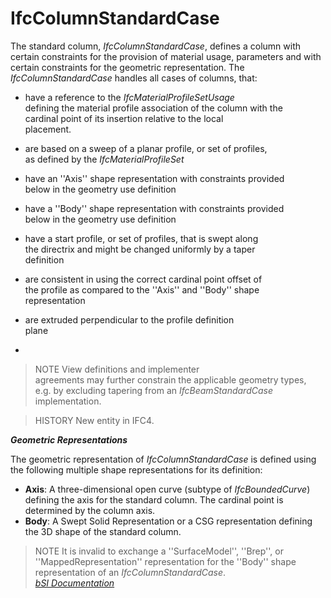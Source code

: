 IfcColumnStandardCase
=====================
The standard column, _IfcColumnStandardCase_, defines a column with certain
constraints for the provision of material usage, parameters and with certain
constraints for the geometric representation. The _IfcColumnStandardCase_
handles all cases of columns, that:  
  

  

  * have a reference to the _IfcMaterialProfileSetUsage_  
defining the material profile association of the column with the  
cardinal point of its insertion relative to the local  
placement.

  

  * are based on a sweep of a planar profile, or set of profiles,  
as defined by the _IfcMaterialProfileSet_

  

  * have an ''Axis'' shape representation with constraints provided  
below in the geometry use definition

  

  * have a ''Body'' shape representation with constraints provided  
below in the geometry use definition

  

  * have a start profile, or set of profiles, that is swept along  
the directrix and might be changed uniformly by a taper  
definition

  

  * are consistent in using the correct cardinal point offset of  
the profile as compared to the ''Axis'' and ''Body'' shape  
representation

  

  * are extruded perpendicular to the profile definition  
plane

  

  *   

> NOTE  View definitions and implementer  
> agreements may further constrain the applicable geometry types,  
> e.g. by excluding tapering from an _IfcBeamStandardCase_  
>  implementation.

  

  

  
> HISTORY  New entity in IFC4.  
  
**_Geometric Representations_**  
  
The geometric representation of _IfcColumnStandardCase_ is defined using the
following multiple shape representations for its definition:  
  
* **Axis**: A three-dimensional open curve (subtype of _IfcBoundedCurve_) defining the axis for the standard column. The cardinal point is determined by the column axis.  
* **Body**: A Swept Solid Representation or a CSG representation defining the 3D shape of the standard column.  
  
> NOTE  It is invalid to exchange a ''SurfaceModel'', ''Brep'', or
> ''MappedRepresentation'' representation for the ''Body'' shape
> representation of an _IfcColumnStandardCase_.  
[ _bSI
Documentation_](https://standards.buildingsmart.org/IFC/DEV/IFC4_2/FINAL/HTML/schema/ifcsharedbldgelements/lexical/ifccolumnstandardcase.htm)


